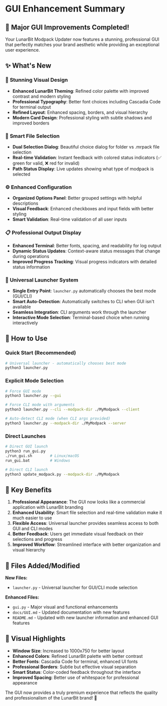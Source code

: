 # GUI Enhancement Summary

## 🎉 Major GUI Improvements Completed!

Your LunarBit Modpack Updater now features a stunning, professional GUI that perfectly matches your brand aesthetic while providing an exceptional user experience.

## ✨ What's New

### 🎨 **Stunning Visual Design**
- **Enhanced LunarBit Theming**: Refined color palette with improved contrast and modern styling
- **Professional Typography**: Better font choices including Cascadia Code for terminal output
- **Refined Layout**: Enhanced spacing, borders, and visual hierarchy
- **Modern Card Design**: Professional styling with subtle shadows and improved borders

### 🚀 **Smart File Selection**
- **Dual Selection Dialog**: Beautiful choice dialog for folder vs .mrpack file selection
- **Real-time Validation**: Instant feedback with colored status indicators (✅ green for valid, ❌ red for invalid)
- **Path Status Display**: Live updates showing what type of modpack is selected

### ⚙️ **Enhanced Configuration**
- **Organized Options Panel**: Better grouped settings with helpful descriptions
- **Visual Feedback**: Enhanced checkboxes and input fields with better styling
- **Smart Validation**: Real-time validation of all user inputs

### 📋 **Professional Output Display**
- **Enhanced Terminal**: Better fonts, spacing, and readability for log output
- **Dynamic Status Updates**: Context-aware status messages that change during operations
- **Improved Progress Tracking**: Visual progress indicators with detailed status information

### 🔄 **Universal Launcher System**
- **Single Entry Point**: `launcher.py` automatically chooses the best mode (GUI/CLI)
- **Smart Auto-Detection**: Automatically switches to CLI when GUI isn't available
- **Seamless Integration**: CLI arguments work through the launcher
- **Interactive Mode Selection**: Terminal-based choice when running interactively

## 🚀 How to Use

### **Quick Start (Recommended)**
```bash
# Universal launcher - automatically chooses best mode
python3 launcher.py
```

### **Explicit Mode Selection**
```bash
# Force GUI mode
python3 launcher.py --gui

# Force CLI mode with arguments  
python3 launcher.py --cli --modpack-dir ./MyModpack --client

# Auto-detect CLI mode (when CLI args provided)
python3 launcher.py --modpack-dir ./MyModpack --server
```

### **Direct Launches**
```bash
# Direct GUI launch
python3 run_gui.py
./run_gui.sh        # Linux/macOS
run_gui.bat         # Windows

# Direct CLI launch
python3 update_modpack.py --modpack-dir ./MyModpack
```

## 🎯 Key Benefits

1. **Professional Appearance**: The GUI now looks like a commercial application with LunarBit branding
2. **Enhanced Usability**: Smart file selection and real-time validation make it much easier to use
3. **Flexible Access**: Universal launcher provides seamless access to both GUI and CLI modes
4. **Better Feedback**: Users get immediate visual feedback on their selections and progress
5. **Improved Workflow**: Streamlined interface with better organization and visual hierarchy

## 📁 Files Added/Modified

**New Files:**
- `launcher.py` - Universal launcher for GUI/CLI mode selection

**Enhanced Files:**
- `gui.py` - Major visual and functional enhancements
- `docs/GUI.md` - Updated documentation with new features
- `README.md` - Updated with new launcher information and enhanced GUI features

## 🎨 Visual Highlights

- **Window Size**: Increased to 1000x750 for better layout
- **Enhanced Colors**: Refined LunarBit palette with better contrast
- **Better Fonts**: Cascadia Code for terminal, enhanced UI fonts
- **Professional Borders**: Subtle but effective visual separation
- **Smart Status**: Color-coded feedback throughout the interface
- **Improved Spacing**: Better use of whitespace for professional appearance

The GUI now provides a truly premium experience that reflects the quality and professionalism of the LunarBit brand! 🚀
